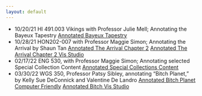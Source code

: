 ```yaml
---
layout: default
---
```


- 10/20/21 HI 491.003 Vikings with Professor Julie Mell; Annotating the Bayeux Tapestry
[Annotated Bayeux Tapestry](https://ncsu-libraries.github.io/annona/tools/#/display?url=https%3A%2F%2Fannonatatencsu.github.io%2Fbayeux-2021%2Fannotations%2Ffullbayeux-list.json&viewtype=iiif-storyboard&manifesturl=&css=&settings=%7B%22sortannos%22%3A%22horizontal%22,%22fullpage%22%3Atrue%7D&props=)
- 10/28/21 HON202-007 with Professor Maggie Simon; Annotating the Arrival by Shaun Tan
[Annotated The Arrival Chapter 2](https://annonatatencsu.github.io/thearrival-2021/customviews/chapter2-2)
[Annotated The Arrival Chapter 2 Vis Studio](https://annonatatencsu.github.io/thearrival-2021/customviews/chapter2/)
- 02/17/22 ENG 530, with Professor Maggie Simon; Annotating selected Special Collection Content
[Annotated Special Collections Content](https://annonatatencsu.github.io/eng530/customviews/allitems/)
- 03/30/22 WGS 350, Professor Patsy Sibley, annotating “Bitch Planet,” by Kelly Sue DeConnick and Valentine De Landro
[Annotated Bitch Planet Computer Friendly](https://annonatatencsu.github.io/FeministFutures/customviews/class/)
[Annotated Bitch Vis Studio](https://annonatatencsu.github.io/FeministFutures/customviews/allitems/)


